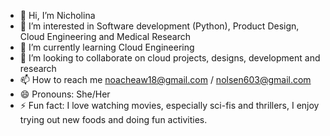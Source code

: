 - 👋 Hi, I’m Nicholina
- 👀 I’m interested in Software development (Python), Product Design, Cloud Engineering and Medical Research
- 🌱 I’m currently learning Cloud Engineering
- 💞️ I’m looking to collaborate on cloud projects, designs, development and research
- 📫 How to reach me noacheaw18@gmail.com / nolsen603@gmail.com
- 😄 Pronouns: She/Her
- ⚡ Fun fact: I love watching movies, especially sci-fis and thrillers, I enjoy trying out new foods and doing fun activities.

<!---
Nicholina1/Nicholina1 is a ✨ special ✨ repository because its `README.md` (this file) appears on your GitHub profile.
You can click the Preview link to take a look at your changes.
--->
